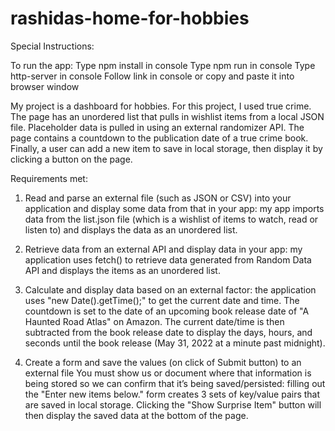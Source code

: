 # rashidas-home-for-hobbies

Special Instructions:

To run the app:
Type npm install in console
Type npm run in console
Type http-server in console
Follow link in console or copy and paste it into browser window

My project is a dashboard for hobbies. For this project, I used true crime. The page has an unordered list that pulls in wishlist items from a local JSON file. Placeholder data is pulled in using an external randomizer API. The page contains a countdown to the publication date of a true crime book. Finally, a user can add a new item to save in local storage, then display it by clicking a button on the page.

Requirements met:
1. Read and parse an external file (such as JSON or CSV) into your application and display some data from that in your app: my app imports data from the list.json file (which is a wishlist of items to watch, read or listen to) and displays the data as an unordered list.

2. Retrieve data from an external API and display data in your app: my application uses fetch() to retrieve data generated from Random Data API and displays the items as an unordered list.

3. Calculate and display data based on an external factor: the application uses "new Date().getTime();" to get the current date and time. The countdown is set to the date of an upcoming book release date of "A Haunted Road Atlas" on Amazon. The current date/time is then subtracted from the book release date to display the days, hours, and seconds until the book release (May 31, 2022 at a minute past midnight).

4. Create a form and save the values (on click of Submit button) to an external file 
You must show us or document where that information is being stored so we can confirm that it’s being saved/persisted: filling out the "Enter new items below." form creates 3 sets of key/value pairs that are saved in local storage. Clicking the "Show Surprise Item" button will then display the saved data at the bottom of the page.
